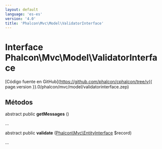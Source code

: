 ```yaml
---
layout: default
language: 'es-es'
version: '4.0'
title: 'Phalcon\Mvc\Model\ValidatorInterface'
---
```

# Interface **Phalcon\Mvc\Model\ValidatorInterface**

[Código fuente en GitHub](https://github.com/phalcon/cphalcon/tree/v{{ page.version }}.0/phalcon/mvc/model/validatorinterface.zep)

## Métodos

abstract public **getMessages** ()

...

abstract public **validate** ([Phalcon\Mvc\EntityInterface](Phalcon_Mvc_EntityInterface) $record)

...